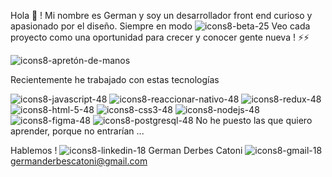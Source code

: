 Hola 👋  ! Mi nombre es German y soy un desarrollador front end curioso y apasionado por el diseño. Siempre en modo ![icons8-beta-25](https://user-images.githubusercontent.com/70720945/123649492-2bb7d680-d800-11eb-853c-9f57ad5f26e2.png)
Veo cada proyecto como una oportunidad para crecer y conocer gente nueva ! ⚡⚡

![icons8-apretón-de-manos](https://user-images.githubusercontent.com/70720945/123645103-66b80b00-d7fc-11eb-8da5-0a3f5303264b.gif)

Recientemente he trabajado con estas tecnologías

![icons8-javascript-48](https://user-images.githubusercontent.com/70720945/123646661-ccf15d80-d7fd-11eb-845a-6851d61c1b5e.png)
![icons8-reaccionar-nativo-48](https://user-images.githubusercontent.com/70720945/123645918-21e0a400-d7fd-11eb-80b0-132ee61b56c3.png)
![icons8-redux-48](https://user-images.githubusercontent.com/70720945/123646334-7e43c380-d7fd-11eb-89cd-8ce48863ad09.png)
![icons8-html-5-48](https://user-images.githubusercontent.com/70720945/123646354-826fe100-d7fd-11eb-9f6b-517aa9254d20.png)
![icons8-css3-48](https://user-images.githubusercontent.com/70720945/123646371-869bfe80-d7fd-11eb-886e-18873aad4a43.png)
![icons8-nodejs-48](https://user-images.githubusercontent.com/70720945/123646790-e72b3b80-d7fd-11eb-88ab-631eb8029064.png)
![icons8-figma-48](https://user-images.githubusercontent.com/70720945/123646979-13df5300-d7fe-11eb-8abd-e17fcc91657e.png)
![icons8-postgresql-48](https://user-images.githubusercontent.com/70720945/123647296-599c1b80-d7fe-11eb-9315-677bdc571055.png)
No he puesto las que quiero aprender, porque no entrarían ... 




Hablemos !
![icons8-linkedin-18](https://user-images.githubusercontent.com/70720945/123649964-8cdfaa00-d800-11eb-9bc8-aab594f15b59.png)
German Derbes Catoni ![icons8-gmail-18](https://user-images.githubusercontent.com/70720945/123650687-30c95580-d801-11eb-9614-1369ff560bea.png)
  germanderbescatoni@gmail.com




